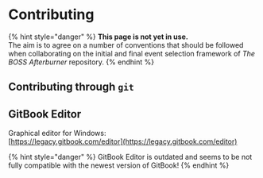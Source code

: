 # Contributing

{% hint style="danger" %}
**This page is not yet in use.**  
The aim is to agree on a number of conventions that should be followed when collaborating on the initial and final event selection framework of _The BOSS Afterburner_ repository.
{% endhint %}

## Contributing through `git`

## GitBook Editor

Graphical editor for Windows:  
[https://legacy.gitbook.com/editor](https://legacy.gitbook.com/editor)

{% hint style="danger" %}
GitBook Editor is outdated and seems to be not fully compatible with the newest version of GitBook!
{% endhint %}

